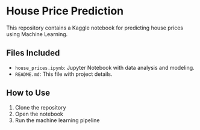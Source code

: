 # House Price Prediction 
This repository contains a Kaggle notebook for predicting house prices using Machine Learning.  

##  Files Included  
- `house_prices.ipynb`: Jupyter Notebook with data analysis and modeling.  
- `README.md`: This file with project details.  

##  How to Use  
1. Clone the repository  
2. Open the notebook  
3. Run the machine learning pipeline  
